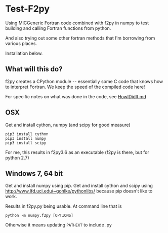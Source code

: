 # Test-F2py

Using MiCGeneric Fortran code combined with f2py in numpy to test building and calling Fortran functions from python.

And also trying out some other fortran methods that I'm borrowing from various places.

Installation below.

## What will this do?

f2py creates a CPython module -- essentially some C code that knows how to interpret Fortran. We keep the speed of the compiled code here!

For specific notes on what was done in the code, see [HowIDidIt.md](https://github.com/uijkelly/test-f2py/blob/master/src/HowIDidIt.md)


## OSX
Get and install cython, numpy (and scipy for good measure) 

```
pip3 install cython
pip3 install numpy
pip3 install scipy
```
For me, this results in f2py3.6 as an executable (f2py is there, but for python 2.7)

## Windows 7, 64 bit
Get and install numpy using pip. Get and install cython and scipy using http://www.lfd.uci.edu/~gohlke/pythonlibs/ because pip doesn't like to work.

Results in f2py.py being usable. At command line that is
```
python -m numpy.f2py [OPTIONS]
```
Otherwise it means updating <code>PATHEXT</code> to include .py

